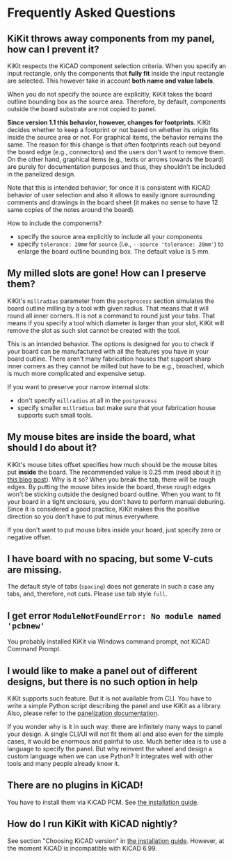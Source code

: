 # Frequently Asked Questions

## KiKit throws away components from my panel, how can I prevent it?

KiKit respects the KiCAD component selection criteria. When you specify an input
rectangle, only the components that **fully fit** inside the input rectangle are
selected. This however take in account **both name and value labels**.

When you do not specify the source are explicitly, KiKit takes the board outline
bounding box as the source area. Therefore, by default, components outside the
board substrate are not copied to panel.

**Since version 1.1 this behavior, however, changes for footprints**. KiKit
decides whether to keep a footprint or not based on whether its origin fits
inside the source area or not. For graphical items, the behavior remains the
same. The reason for this change is that often footprints reach out beyond the
board edge (e.g., connectors) and the users don't want to remove them. On the
other hand, graphical items (e.g., texts or arrows towards the board) are purely
for documentation purposes and thus, they shouldn't be included in the panelized
design.

Note that this is intended behavior; for once it is consistent with KiCAD
behavior of user selection and also it allows to easily ignore surrounding
comments and drawings in the board sheet (it makes no sense to have 12 same
copies of the notes around the board).

How to include the components?
- specify the source area explicitly to include all your components
- specify `tolerance: 20mm` for `source` (i.e., `--source 'tolerance: 20mm'`) to
  enlarge the board outline bounding box. The default value is 5 mm.

## My milled slots are gone! How can I preserve them?

KiKit's `millradius` parameter from the `postprocess` section simulates the
board outline milling by a tool with given radius. That means that it will round
all inner corners. It is not a command to round just your tabs. That means if
you specify a tool which diameter is larger than your slot, KiKit will remove
the slot as such slot cannot be created with the tool.

This is an intended behavior. The options is designed for you to check if your
board can be manufactured with all the features you have in your board outline.
There aren't many fabrication houses that support sharp inner corners as they
cannot be milled but have to be e.g., broached, which is much more complicated
and expensive setup.

If you want to preserve your narrow internal slots:
- don't specify `millradius` at all in the `postprocess`
- specify smaller `millradius` but make sure that your fabrication house
  supports such small tools.

## My mouse bites are inside the board, what should I do about it?

KiKit's mouse bites offset specifies how much should be the mouse bites put
**inside** the board. The recommended value is 0.25 mm (read about it [in this
blog
post](https://web.archive.org/web/20150415040424/http://blogs.mentor.com/tom-hausherr/blog/tag/mouse-bite/)).
Why is it so? When you break the tab, there will be rough edges. By putting the
mouse bites inside the board, these rough edges won't be sticking outside the
designed board outline. When you want to fit your board in a tight enclosure,
you don't have to perform manual deburing. Since it is considered a good
practice, KiKit makes this the positive direction so you don't have to put minus
everywhere.

If you don't want to put mouse bites inside your board, just specify zero or
negative offset.

## I have board with no spacing, but some V-cuts are missing.

The default style of tabs (`spacing`) does not generate in such a case any tabs,
and, therefore, not cuts. Please use tab style `full`.

## I get error `ModuleNotFoundError: No module named 'pcbnew'`

You probably installed KiKit via Windows command prompt, not KiCAD Command
Prompt.

## I would like to make a panel out of different designs, but there is no such option in help

KiKit supports such feature. But it is not available from CLI. You have to write
a simple Python script describing the panel and use KiKit as a library. Also,
please refer to the [panelization
documentation](https://github.com/yaqwsx/KiKit/blob/master/doc/panelization.md).

If you wonder why is it in such way: there are infinitely many ways to panel
your design. A single CLI/UI will not fit them all and also even for the simple
cases, it would be enormous and painful to use. Much better idea is to use a
language to specify the panel. But why reinvent the wheel and design a custom
language when we can use Python? It integrates well with other tools and many
people already know it.

## There are no plugins in KiCAD!

You have to install them via KiCAD PCM. See [the installation
guide](installation.md).

## How do I run KiKit with KiCAD nightly?

See section "Choosing KiCAD version" in [the installation
guide](installation.md). However, at the moment KiCAD is incompatible with KiCAD
6.99.
